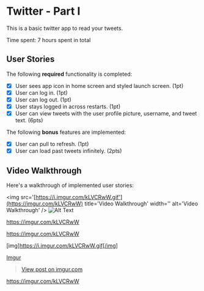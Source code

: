 # Twitter - Part I

This is a basic twitter app to read your tweets.

Time spent: 7 hours spent in total

## User Stories

The following **required** functionality is completed:

- [X] User sees app icon in home screen and styled launch screen. (1pt)
- [X] User can log in. (1pt)
- [X] User can log out. (1pt)
- [X] User stays logged in across restarts. (1pt)
- [X] User can view tweets with the user profile picture, username, and tweet text. (6pts)

The following **bonus** features are implemented:

- [X] User can pull to refresh. (1pt)
- [X] User can load past tweets infinitely. (2pts)

## Video Walkthrough

Here's a walkthrough of implemented user stories:

<img src='[https://i.imgur.com/kLVCRwW.gif'](https://imgur.com/kLVCRwW) title='Video Walkthrough' width='' alt='Video Walkthrough' />
![Alt Text](https://i.imgur.com/kLVCRwW.gif)

https://imgur.com/kLVCRwW

https://imgur.com/kLVCRwW

[img]https://i.imgur.com/kLVCRwW.gif[/img]

[Imgur](https://imgur.com/kLVCRwW)

<blockquote class="imgur-embed-pub" lang="en" data-id="kLVCRwW"><a href="https://imgur.com/kLVCRwW">View post on imgur.com</a></blockquote><script async src="//s.imgur.com/min/embed.js" charset="utf-8"></script>

https://imgur.com/kLVCRwW
